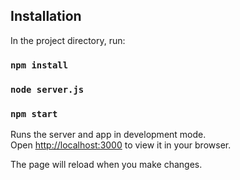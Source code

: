 ## Installation

In the project directory, run:
### `npm install`
### `node server.js`
### `npm start`

Runs the server and app in development mode.\
Open [http://localhost:3000](http://localhost:3000) to view it in your browser.

The page will reload when you make changes.
